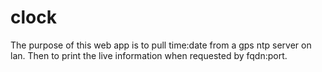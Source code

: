 # clock

The purpose of this web app is to pull time:date from a gps ntp server on lan. Then to print the live information when requested by fqdn:port.
